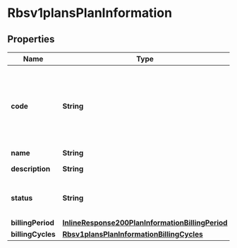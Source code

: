 
# Rbsv1plansPlanInformation

## Properties
Name | Type | Description | Notes
------------ | ------------- | ------------- | -------------
**code** | **String** | Plan code is an optional field, If not provided system generates and assign one  |  [optional]
**name** | **String** | Plan name  | 
**description** | **String** | Plan description  |  [optional]
**status** | **String** | Plan Status:  - &#x60;DRAFT&#x60;  - &#x60;ACTIVE&#x60; (default)  |  [optional]
**billingPeriod** | [**InlineResponse200PlanInformationBillingPeriod**](InlineResponse200PlanInformationBillingPeriod.md) |  |  [optional]
**billingCycles** | [**Rbsv1plansPlanInformationBillingCycles**](Rbsv1plansPlanInformationBillingCycles.md) |  |  [optional]



